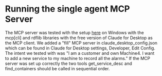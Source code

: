 # Running the single agent MCP Server
The MCP server was tested with the setup [here](https://modelcontextprotocol.io/docs/develop/build-server#python) on Windows with the mcp[cli] and rdflib libraries with the free version of Claude for Desktop as the MCP client.
We added a "fill" MCP server in claude_desktop_config.json which can be found in Claude for Desktop settings, Developer, Edit Config.
The intent we tested with was "I am a customer and own Machine4. I want to add a new service to my machine to record all the alarms."
If the MCP server was set up correctly the two tools get_service_desc and find_containers should be called in sequential order.

